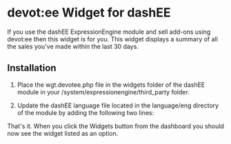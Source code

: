 # devot:ee Widget for dashEE

If you use the dashEE ExpressionEngine module and sell add-ons using devot:ee then this widget is for you. This widget displays a summary of all the sales you've made within the last 30 days.

## Installation

1.  Place the wgt.devotee.php file in the widgets folder of the dashEE module in your /system/expressionengine/third_party folder.

2.  Update the dashEE language file located in the language/eng directory of the module by adding the following two lines:

That's it. When you click the Widgets button from the dashboard you should now see the widget listed as an option.